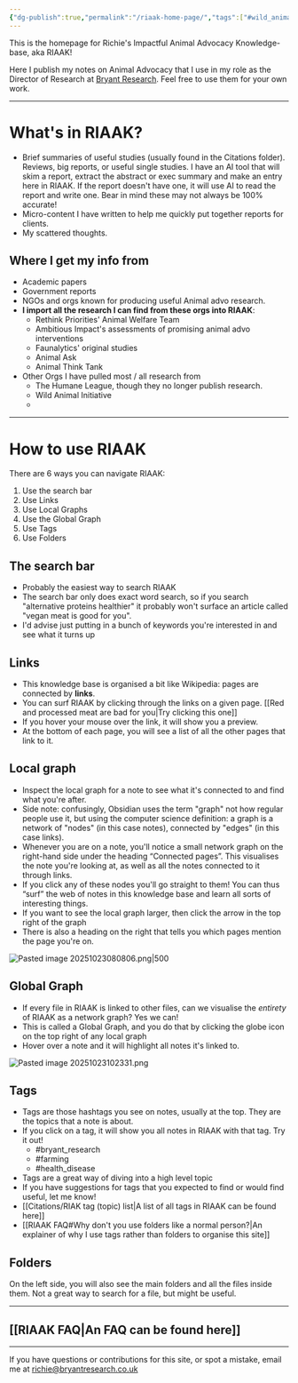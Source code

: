 ```yaml
---
{"dg-publish":true,"permalink":"/riaak-home-page/","tags":["#wild_animals","#bryant_research","#farming","#health_disease","gardenEntry"],"created":"2025-10-23T17:42:41.615+01:00","updated":"2025-10-23T19:20:34.078+01:00"}
---
```


This is the homepage for Richie's Impactful Animal Advocacy Knowledge-base, aka RIAAK!

Here I publish my notes on Animal Advocacy that I use in my role as the Director of Research at [Bryant Research](https://bryantresearch.co.uk/). Feel free to use them for your own work.

---
# What's in RIAAK?
- Brief summaries of useful studies (usually found in the Citations folder). Reviews, big reports, or useful single studies. I have an AI tool that will skim a report, extract the abstract or exec summary and make an entry here in RIAAK. If the report doesn't have one, it will use AI to read the report and write one. Bear in mind these may not always be 100% accurate! 
- Micro-content I have written to help me quickly put together reports for clients.
- My scattered thoughts.
## Where I get my info from
- Academic papers
- Government reports
- NGOs and orgs known for producing useful Animal advo research. 
- **I import all the research I can find from these orgs into RIAAK**:
	- Rethink Priorities' Animal Welfare Team
	- Ambitious Impact's assessments of promising animal advo interventions
	- Faunalytics' original studies
	- Animal Ask
	- Animal Think Tank
- Other Orgs I have pulled most / all research from
	- The Humane League, though they no longer publish research. 
	- Wild Animal Initiative 
	- 


---
# How to use RIAAK
There are 6 ways you can navigate RIAAK:

1. Use the search bar
2. Use Links
3. Use Local Graphs
4. Use the Global Graph
5. Use Tags
6. Use Folders
## The search bar
- Probably the easiest way to search RIAAK
- The search bar only does exact word search, so if you search "alternative proteins healthier" it probably won't surface an article called "vegan meat is good for you".
- I'd advise just putting in a bunch of keywords you're interested in and see what it turns up
## Links
- This knowledge base is organised a bit like Wikipedia: pages are connected by **links**.
- You can surf RIAAK by clicking through the links on a given page. [[Red and processed meat are bad for you\|Try clicking this one]]
- If you hover your mouse over the link, it will show you a preview.
- At the bottom of each page, you will see a list of all the other pages that link to it.

## Local graph
- Inspect the local graph for a note to see what it's connected to and find what you're after.
- Side note: confusingly, Obsidian uses the term "graph" not how regular people use it, but using the computer science definition: a graph is a network of "nodes" (in this case notes), connected by "edges" (in this case links).
- Whenever you are on a note, you'll notice a small network graph on the right-hand side under the heading “Connected pages”. This visualises the note you're looking at, as well as all the notes connected to it through links. 
- If you click any of these nodes you'll go straight to them! You can thus “surf” the web of notes in this knowledge base and learn all sorts of interesting things.
- If you want to see the local graph larger, then click the arrow in the top right of the graph
- There is also a heading on the right that tells you which pages mention the page you're on.

![Pasted image 20251023080806.png|500](/img/user/Pasted%20image%2020251023080806.png)
## Global Graph
- If every file in RIAAK is linked to other files, can we visualise the *entirety* of RIAAK as a network graph? Yes we can! 
- This is called a Global Graph, and you do that by clicking the globe icon on the top right of any local graph
- Hover over a note and it will highlight all notes it's linked to.

![Pasted image 20251023102331.png](/img/user/Pasted%20image%2020251023102331.png)
## Tags
- Tags are those hashtags you see on notes, usually at the top. They are the topics that a note is about. 
- If you click on a tag, it will show you all notes in RIAAK with that tag. Try it out! 
	- #bryant_research 
	- #farming
	- #health_disease  
- Tags are a great way of diving into a high level topic
- If you have suggestions for tags that you expected to find or would find useful, let me know!
- [[Citations/RIAK tag (topic) list\|A list of all tags in RIAAK can be found here]]
- [[RIAAK FAQ#Why don't you use folders like a normal person?\|An explainer of why I use tags rather than folders to organise this site]]

## Folders
On the left side, you will also see the main folders and all the files inside them. Not a great way to search for a file, but might be useful.

---- 
## [[RIAAK FAQ\|An FAQ can be found here]]

--- 

If you have questions or contributions for this site, or spot a mistake, email me at richie@bryantresearch.co.uk